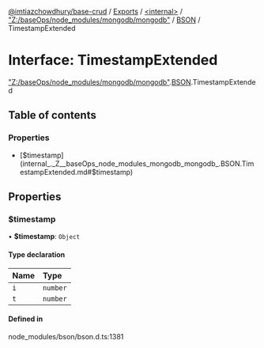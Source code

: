 [@imtiazchowdhury/base-crud](../README.md) / [Exports](../modules.md) / [\<internal\>](../modules/internal_.md) / ["Z:/baseOps/node\_modules/mongodb/mongodb"](../modules/internal_._Z__baseOps_node_modules_mongodb_mongodb_.md) / [BSON](../modules/internal_._Z__baseOps_node_modules_mongodb_mongodb_.BSON.md) / TimestampExtended

# Interface: TimestampExtended

["Z:/baseOps/node\_modules/mongodb/mongodb"](../modules/internal_._Z__baseOps_node_modules_mongodb_mongodb_.md).[BSON](../modules/internal_._Z__baseOps_node_modules_mongodb_mongodb_.BSON.md).TimestampExtended

## Table of contents

### Properties

- [$timestamp](internal_._Z__baseOps_node_modules_mongodb_mongodb_.BSON.TimestampExtended.md#$timestamp)

## Properties

### $timestamp

• **$timestamp**: `Object`

#### Type declaration

| Name | Type |
| :------ | :------ |
| `i` | `number` |
| `t` | `number` |

#### Defined in

node_modules/bson/bson.d.ts:1381
